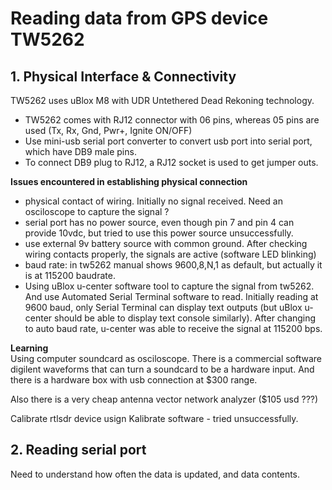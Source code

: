 # Reading data from GPS device  TW5262

## 1. Physical Interface & Connectivity  
TW5262 uses uBlox M8 with UDR Untethered Dead Rekoning technology.
- TW5262 comes with RJ12 connector with 06 pins, whereas 05 pins are used (Tx, Rx, Gnd, Pwr+, Ignite ON/OFF)
- Use mini-usb serial port converter to convert usb port into serial port, which have DB9 male pins.
- To connect DB9 plug to RJ12, a RJ12 socket is used to get jumper outs.

**Issues encountered in establishing physical connection**  
- physical contact of wiring. Initially no signal received. Need an osciloscope to capture the signal ?
- serial port has no power source, even though pin 7 and pin 4 can provide 10vdc, but tried to use this power source unsuccessfully.
- use external 9v battery source with common ground. After checking wiring contacts properly, the signals are active (software LED blinking)
- baud rate: in tw5262 manual shows 9600,8,N,1 as default, but actually it is at 115200 baudrate.
- Using uBlox u-center software tool to capture the signal from tw5262. And use Automated Serial Terminal software to read. Initially reading at 9600 baud, only Serial Terminal can display text outputs (but uBlox u-center should be able to display text console similarly). After changing to auto baud rate, u-center was able to receive the signal at 115200 bps.

**Learning**  
Using computer soundcard as osciloscope. There is  a commercial software digilent waveforms that can turn a soundcard to be a hardware input. And there is a hardware box with usb connection at $300 range.  

Also there is a very cheap antenna vector network analyzer ($105 usd ???)  

Calibrate rtlsdr device usign Kalibrate software - tried unsuccessfully.  

## 2. Reading serial port    
Need to understand how often the data is updated, and data contents.
